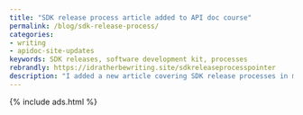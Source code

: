 ```yaml
---
title: "SDK release process article added to API doc course"
permalink: /blog/sdk-release-process/
categories:
- writing
- apidoc-site-updates
keywords: SDK releases, software development kit, processes
rebrandly: https://idratherbewriting.site/sdkreleaseprocesspointer
description: "I added a new article covering SDK release processes in my API course. Even if engineering teams distribute the SDKs, they often look to tech writers for guidance on the Readme, signoff, and other input. The process in the article describes a few callouts that you should look for before distributing SDKs and other code artifacts. You can read the article here: <a href='/learnapidoc/docapis_managing_sdk_releases.html'>Processes for managing SDK releases</a>."
---
```


{% include ads.html %}
